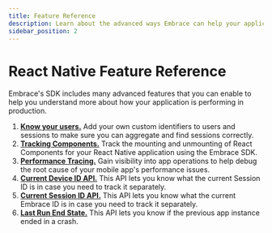 ```yaml
---
title: Feature Reference
description: Learn about the advanced ways Embrace can help your application
sidebar_position: 2
---
```


# React Native Feature Reference

Embrace's SDK includes many advanced features that you can enable to help you understand more about
how your application is performing in production.

1. [**Know your users.**](/react-native/features/identify-users/) Add your own custom identifiers to users and sessions to make sure you can aggregate and find sessions correctly.
2. [**Tracking Components.**](/react-native/features/tracking-components/) Track the mounting and unmounting of React Components for your React Native application using the Embrace SDK.
3. [**Performance Tracing.**](/react-native/features/tracing/) Gain visibility into app operations to help debug the root cause of your mobile app's performance issues.
4. [**Current Device ID API.**](/react-native/features/current-device-id-api) This API lets you know what the current Session ID is in case you need to track it separately.
5. [**Current Session ID API.**](/react-native/features/current-session-id-api) This API lets you know what the current Embrace ID is in case you need to track it separately.
6. [**Last Run End State.**](/react-native/features/last-run-end-state) This API lets you know if the previous app instance ended in a crash.